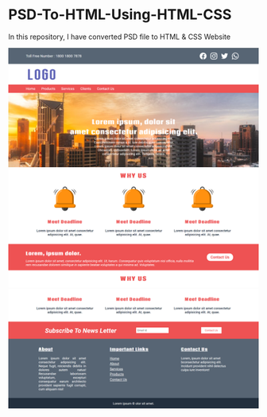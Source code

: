 # PSD-To-HTML-Using-HTML-CSS
In this repository, I have converted PSD file to HTML &amp; CSS Website

![alt text](./img/Screenshot%202023-07-16%20110552.png)
![alt text](./img/Screenshot%202023-07-16%20110629.png)
![alt text](./img/Screenshot%202023-07-16%20110719.png)
